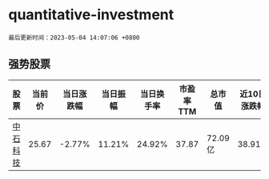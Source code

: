 # quantitative-investment

`最后更新时间：2023-05-04 14:07:06 +0800`

## 强势股票

|股票|当前价|当日涨跌幅|当日振幅|当日换手率|市盈率TTM|总市值|近10日涨跌幅|
|----|----|----|----|----|----|----|----|
|[中石科技](https://xueqiu.com/S/SZ300684)|25.67|-2.77%|11.21%|24.92%|37.87|72.09亿|38.91%|
